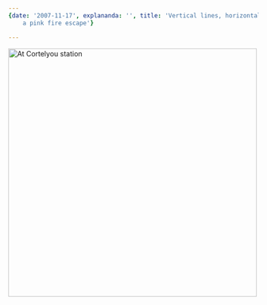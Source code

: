```yaml
---
{date: '2007-11-17', explananda: '', title: 'Vertical lines, horizontal lines and
    a pink fire escape'}

---
```

<img src="/media/explananda/img_2770.jpg" alt="At Cortelyou station" width="500px"/>
